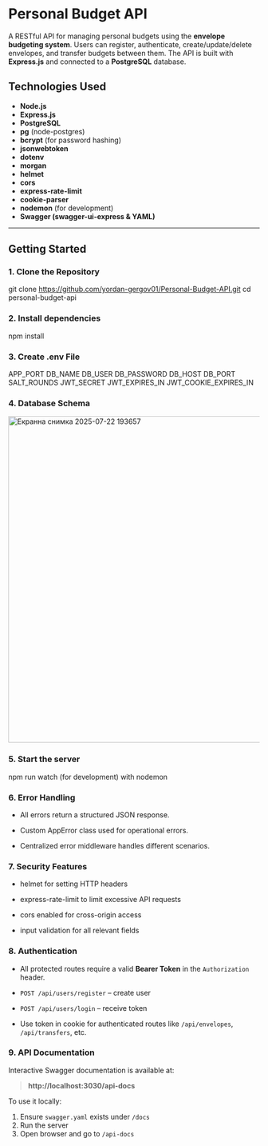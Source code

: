 # Personal Budget API

A RESTful API for managing personal budgets using the **envelope budgeting system**. Users can register, authenticate, create/update/delete envelopes, and transfer budgets between them. The API is built with **Express.js** and connected to a **PostgreSQL** database.

## Technologies Used

- **Node.js**
- **Express.js**
- **PostgreSQL**
- **pg** (node-postgres)
- **bcrypt** (for password hashing)
- **jsonwebtoken**
- **dotenv**
- **morgan**
- **helmet**
- **cors**
- **express-rate-limit**
- **cookie-parser**
- **nodemon** (for development)
- **Swagger (swagger-ui-express & YAML)**

---

## Getting Started

### 1. Clone the Repository

git clone https://github.com/yordan-gergov01/Personal-Budget-API.git
cd personal-budget-api

### 2. Install dependencies

npm install


### 3. Create .env File

APP_PORT
DB_NAME
DB_USER
DB_PASSWORD
DB_HOST
DB_PORT
SALT_ROUNDS
JWT_SECRET
JWT_EXPIRES_IN
JWT_COOKIE_EXPIRES_IN


### 4. Database Schema

<img width="1366" height="653" alt="Екранна снимка 2025-07-22 193657" src="https://github.com/user-attachments/assets/4b6c45d7-709b-49cb-9981-8c095ffd165a" />



### 5. Start the server

 npm run watch (for development) with nodemon


### 6. Error Handling


- All errors return a structured JSON response.

- Custom AppError class used for operational errors.

- Centralized error middleware handles different scenarios.


### 7. Security Features


- helmet for setting HTTP headers

- express-rate-limit to limit excessive API requests

- cors enabled for cross-origin access

- input validation for all relevant fields


### 8. Authentication


- All protected routes require a valid **Bearer Token** in the `Authorization` header.

- `POST /api/users/register` – create user
- `POST /api/users/login` – receive token
- Use token in cookie for authenticated routes like `/api/envelopes`, `/api/transfers`, etc.


### 9. API Documentation


Interactive Swagger documentation is available at:

> **http://localhost:3030/api-docs**

To use it locally:

1. Ensure `swagger.yaml` exists under `/docs`
2. Run the server
3. Open browser and go to `/api-docs`
